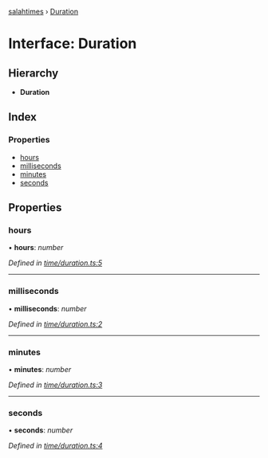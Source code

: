 [salahtimes](../README.md) › [Duration](duration.md)

# Interface: Duration

## Hierarchy

* **Duration**

## Index

### Properties

* [hours](duration.md#hours)
* [milliseconds](duration.md#milliseconds)
* [minutes](duration.md#minutes)
* [seconds](duration.md#seconds)

## Properties

###  hours

• **hours**: *number*

*Defined in [time/duration.ts:5](https://github.com/doniseferi/salahtimes/blob/c5863fe/src/time/duration.ts#L5)*

___

###  milliseconds

• **milliseconds**: *number*

*Defined in [time/duration.ts:2](https://github.com/doniseferi/salahtimes/blob/c5863fe/src/time/duration.ts#L2)*

___

###  minutes

• **minutes**: *number*

*Defined in [time/duration.ts:3](https://github.com/doniseferi/salahtimes/blob/c5863fe/src/time/duration.ts#L3)*

___

###  seconds

• **seconds**: *number*

*Defined in [time/duration.ts:4](https://github.com/doniseferi/salahtimes/blob/c5863fe/src/time/duration.ts#L4)*
